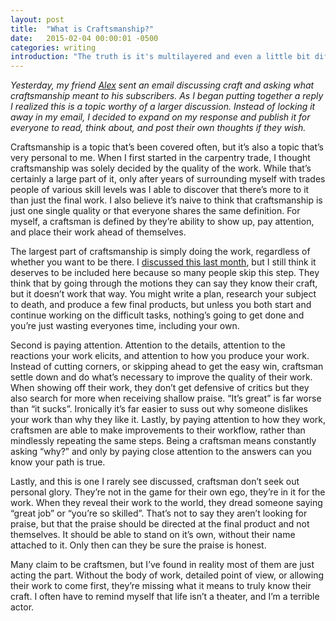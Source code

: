```yaml
---
layout: post
title:  "What is Craftsmanship?"
date:   2015-02-04 00:00:01 -0500
categories: writing
introduction: "The truth is it's multilayered and even a little bit different for each of us."
---
```


_Yesterday, my friend [Alex](https://twitter.com/retinart) sent an email discussing craft and asking what craftsmanship meant to his subscribers. As I began putting together a reply I realized this is a topic worthy of a larger discussion. Instead of locking it away in my email, I decided to expand on my response and publish it for everyone to read, think about, and post their own thoughts if they wish._

Craftsmanship is a topic that’s been covered often, but it’s also a topic that’s very personal to me. When I first started in the carpentry trade, I thought craftsmanship was solely decided by the quality of the work. While that’s certainly a large part of it, only after years of surrounding myself with trades people of various skill levels was I able to discover that there’s more to it than just the final work. I also believe it’s naive to think that craftsmanship is just one single quality or that everyone shares the same definition. For myself, a craftsman is defined by they’re ability to show up, pay attention, and place their work ahead of themselves.

The largest part of craftsmanship is simply doing the work, regardless of whether you want to be there. I [discussed this last month](http://jimmynotjim.com/its-the-hard-stuff/), but I still think it deserves to be included here because so many people skip this step. They think that by going through the motions they can say they know their craft, but it doesn’t work that way. You might write a plan, research your subject to death, and produce a few final products, but unless you both start and continue working on the difficult tasks, nothing’s going to get done and you’re just wasting everyones time, including your own.

Second is paying attention. Attention to the details, attention to the reactions your work elicits, and attention to how you produce your work. Instead of cutting corners, or skipping ahead to get the easy win, craftsman settle down and do what’s necessary to improve the quality of their work. When showing off their work, they don’t get defensive of critics but they also search for more when receiving shallow praise. “It’s great” is far worse than “it sucks”. Ironically it’s far easier to suss out why someone dislikes your work than why they like it. Lastly, by paying attention to how they work, craftsmen are able to make improvements to their workflow, rather than mindlessly repeating the same steps. Being a craftsman means constantly asking “why?” and only by paying close attention to the answers can you know your path is true.

Lastly, and this is one I rarely see discussed, craftsman don’t seek out personal glory. They’re not in the game for their own ego, they’re in it for the work. When they reveal their work to the world, they dread someone saying “great job” or “you’re so skilled”. That’s not to say they aren’t looking for praise, but that the praise should be directed at the final product and not themselves. It should be able to stand on it’s own, without their name attached to it. Only then can they be sure the praise is honest.

Many claim to be craftsmen, but I’ve found in reality most of them are just acting the part. Without the body of work, detailed point of view, or allowing their work to come first, they’re missing what it means to truly know their craft. I often have to remind myself that life isn’t a theater, and I’m a terrible actor.
